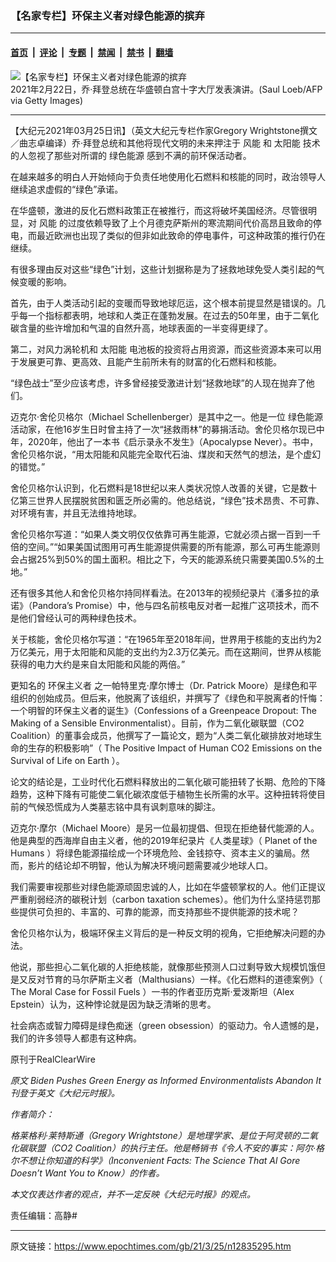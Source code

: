 ### 【名家专栏】环保主义者对绿色能源的摈弃

---

#### [首页](../../../..?n12835295) &nbsp;|&nbsp; [评论](../../../../../epoch-comment?n12835295) &nbsp;|&nbsp; [专题](../../../../../epoch-special?n12835295) &nbsp;|&nbsp; [禁闻](../../../../../epoch-news?n12835295) &nbsp;|&nbsp; [禁书](../../../../../books?n12835295) &nbsp;|&nbsp; [翻墙](https://github.com/gfw-breaker/nogfw/blob/master/README.md?n12835295)


<div><img alt="【名家专栏】环保主义者对绿色能源的摈弃" class="attachment-djy_600_400 size-djy_600_400 wp-post-image" src="https://i.epochtimes.com/assets/uploads/2021/03/joe-biden-1200x800-600x400.jpg"/>
<div class="caption">
 2021年2月22日，乔‧拜登总统在华盛顿白宫十字大厅发表演讲。(Saul Loeb/AFP via Getty Images)
</div></div><hr/><div class="post_content" id="artbody" itemprop="articleBody">
 <!-- article content begin -->
 <p>
  【大纪元2021年03月25日讯】（英文大纪元专栏作家Gregory Wrightstone撰文／曲志卓编译）乔‧拜登总统和其他将现代文明的未来押注于
  <ok href="https://www.epochtimes.com/gb/tag/%E9%A3%8E%E8%83%BD.html">
   风能
  </ok>
  和
  <ok href="https://www.epochtimes.com/gb/tag/%E5%A4%AA%E9%98%B3%E8%83%BD.html">
   太阳能
  </ok>
  技术的人忽视了那些对所谓的
  <ok href="https://www.epochtimes.com/gb/tag/%E7%BB%BF%E8%89%B2%E8%83%BD%E6%BA%90.html">
   绿色能源
  </ok>
  感到不满的前环保活动者。
 </p>
 <p>
  在越来越多的明白人开始倾向于负责任地使用化石燃料和核能的同时，政治领导人继续追求虚假的“绿色”承诺。
 </p>
 <p>
  在华盛顿，激进的反化石燃料政策正在被推行，而这将破坏美国经济。尽管很明显，对
  <ok href="https://www.epochtimes.com/gb/tag/%E9%A3%8E%E8%83%BD.html">
   风能
  </ok>
  的过度依赖导致了上个月德克萨斯州的寒流期间代价高昂且致命的停电，而最近欧洲也出现了类似的但非如此致命的停电事件，可这种政策的推行仍在继续。
 </p>
 <p>
  有很多理由反对这些“绿色”计划，这些计划据称是为了拯救地球免受人类引起的气候变暖的影响。
 </p>
 <p>
  首先，由于人类活动引起的变暖而导致地球厄运，这个根本前提显然是错误的。几乎每一个指标都表明，地球和人类正在蓬勃发展。在过去的50年里，由于二氧化碳含量的些许增加和气温的自然升高，地球表面的一半变得更绿了。
 </p>
 <p>
  第二，对风力涡轮机和
  <ok href="https://www.epochtimes.com/gb/tag/%E5%A4%AA%E9%98%B3%E8%83%BD.html">
   太阳能
  </ok>
  电池板的投资将占用资源，而这些资源本来可以用于发展更可靠、更高效、且能产生前所未有的财富的化石燃料和核能。
 </p>
 <p>
  “绿色战士”至少应该考虑，许多曾经接受激进计划“拯救地球”的人现在抛弃了他们。
 </p>
 <p>
  迈克尔‧舍伦贝格尔（Michael Schellenberger）是其中之一。他是一位
  <ok href="https://www.epochtimes.com/gb/tag/%E7%BB%BF%E8%89%B2%E8%83%BD%E6%BA%90.html">
   绿色能源
  </ok>
  活动家，在他16岁生日时曾主持了一次“拯救雨林”的募捐活动。舍伦贝格尔现已中年，2020年，他出了一本书《启示录永不发生》（Apocalypse Never）。书中，舍伦贝格尔说，“用太阳能和风能完全取代石油、煤炭和天然气的想法，是个虚幻的错觉。”
 </p>
 <p>
  舍伦贝格尔认识到，化石燃料是18世纪以来人类状况惊人改善的关键，它是数十亿第三世界人民摆脱贫困和匮乏所必需的。他总结说，“绿色”技术昂贵、不可靠、对环境有害，并且无法维持地球。
 </p>
 <p>
  舍伦贝格尔写道：“如果人类文明仅仅依靠可再生能源，它就必须占据一百到一千倍的空间。”“如果美国试图用可再生能源提供需要的所有能源，那么可再生能源则会占据25%到50%的国土面积。相比之下，今天的能源系统只需要美国0.5%的土地。”
 </p>
 <p>
  还有很多其他人和舍伦贝格尔持同样看法。在2013年的视频纪录片《潘多拉的承诺》（Pandora’s Promise）中，他与四名前核电反对者一起推广这项技术，而不是他们曾经认可的两种绿色技术。
 </p>
 <p>
  关于核能，舍伦贝格尔写道：“在1965年至2018年间，世界用于核能的支出约为2万亿美元，用于太阳能和风能的支出约为2.3万亿美元。而在这期间，世界从核能获得的电力大约是来自太阳能和风能的两倍。”
 </p>
 <p>
  更知名的
  <ok href="https://www.epochtimes.com/gb/tag/%E7%8E%AF%E4%BF%9D%E4%B8%BB%E4%B9%89%E8%80%85.html">
   环保主义者
  </ok>
  之一帕特里克‧摩尔博士（Dr. Patrick Moore）是绿色和平组织的创始成员。但后来，他脱离了该组织，并撰写了《绿色和平脱离者的忏悔：一个明智的环保主义者的诞生》（Confessions of a Greenpeace Dropout: The Making of a Sensible Environmentalist）。目前，作为二氧化碳联盟（CO2 Coalition）的董事会成员，他撰写了一篇论文，题为“人类二氧化碳排放对地球生命的生存的积极影响”（
  <ok href="https://fcpp.org/wp-content/uploads/2016/06/Moore-Positive-Impact-of-Human-CO2-Emissions.pdf" rel="noopener noreferrer" target="_blank">
   The Positive Impact of Human CO2 Emissions on the Survival of Life on Earth
  </ok>
  ）。
 </p>
 <p>
  论文的结论是，工业时代化石燃料释放出的二氧化碳可能扭转了长期、危险的下降趋势，这种下降有可能使二氧化碳浓度低于植物生长所需的水平。这种扭转将使目前的气候恐慌成为人类墓志铭中具有讽刺意味的脚注。
 </p>
 <p>
  迈克尔‧摩尔（Michael Moore）是另一位最初提倡、但现在拒绝替代能源的人。他是典型的西海岸自由主义者，他的2019年纪录片《人类星球》（
  <ok href="https://planetofthehumans.com/" rel="noopener noreferrer" target="_blank">
   Planet of the Humans
  </ok>
  ）将绿色能源描绘成一个环境危险、金钱掠夺、资本主义的骗局。然而，影片的结论却不明智，他认为解决环境问题需要减少地球人口。
 </p>
 <p>
  我们需要审视那些对绿色能源顽固忠诚的人，比如在华盛顿掌权的人。他们正提议严重削弱经济的碳税计划（carbon taxation schemes）。他们为什么坚持惩罚那些提供可负担的、丰富的、可靠的能源，而支持那些不提供能源的技术呢？
 </p>
 <p>
  舍伦贝格尔认为，极端环保主义背后的是一种反文明的视角，它拒绝解决问题的办法。
 </p>
 <p>
  他说，那些担心二氧化碳的人拒绝核能，就像那些预测人口过剩导致大规模饥饿但是又反对节育的马尔萨斯主义者（Malthusians）一样。《化石燃料的道德案例》（
  <ok href="https://www.moralcaseforfossilfuels.com/">
   The Moral Case for Fossil Fuels
  </ok>
  ）一书的作者亚历克斯‧爱泼斯坦（Alex Epstein）认为，这种悖论就是因为缺乏清晰的思考。
 </p>
 <p>
  社会病态或智力障碍是绿色痴迷（green obsession）的驱动力。令人遗憾的是，我们的许多领导人都患有这种病。
 </p>
 <p>
  原刊于RealClearWire
 </p>
 <p>
  <em>
   原文
   <ok href="https://www.theepochtimes.com/biden-pushes-green-energy-as-informed-environmentalists-abandon-it_3741184.html">
    Biden Pushes Green Energy as Informed Environmentalists Abandon It
   </ok>
   刊登于英文《大纪元时报》。
  </em>
 </p>
 <p>
  <em>
   作者简介：
  </em>
 </p>
 <p>
  <em>
   格莱格利‧莱特斯通（Gregory Wrightstone）是地理学家、是位于阿灵顿的二氧化碳联盟（CO2 Coalition）的执行主任。他是畅销书《令人不安的事实：阿尔·格尔不想让你知道的科学》（Inconvenient Facts: The Science That Al Gore Doesn’t Want You to Know）的作者。
  </em>
 </p>
 <p>
  <em>
   本文仅表达作者的观点，并不一定反映《大纪元时报》的观点。
  </em>
 </p>
 <p>
  责任编辑：高静#
 </p>
 <!-- article content end -->
 <div id="below_article_ad">
 </div>
</div>


---

原文链接：https://www.epochtimes.com/gb/21/3/25/n12835295.htm